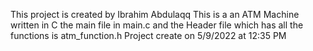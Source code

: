 This project is created by Ibrahim Abdulaqq
This is a an ATM Machine written in C
the main file in main.c and the Header file which has all the functions is atm_function.h
Project create on 5/9/2022 at 12:35 PM